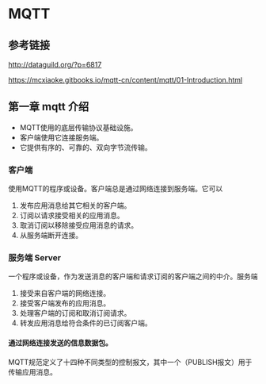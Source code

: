 # MQTT

## 参考链接

http://dataguild.org/?p=6817

https://mcxiaoke.gitbooks.io/mqtt-cn/content/mqtt/01-Introduction.html

## 第一章 mqtt 介绍

- MQTT使用的底层传输协议基础设施。
- 客户端使用它连接服务端。
- 它提供有序的、可靠的、双向字节流传输。

### 客户端 

使用MQTT的程序或设备。客户端总是通过网络连接到服务端。它可以

1. 发布应用消息给其它相关的客户端。
2. 订阅以请求接受相关的应用消息。
3. 取消订阅以移除接受应用消息的请求。
4. 从服务端断开连接。

### 服务端 Server

一个程序或设备，作为发送消息的客户端和请求订阅的客户端之间的中介。服务端

1. 接受来自客户端的网络连接。
2. 接受客户端发布的应用消息。
3. 处理客户端的订阅和取消订阅请求。
4. 转发应用消息给符合条件的已订阅客户端。

#### 通过网络连接发送的信息数据包。

MQTT规范定义了十四种不同类型的控制报文，其中一个（PUBLISH报文）用于传输应用消息。







